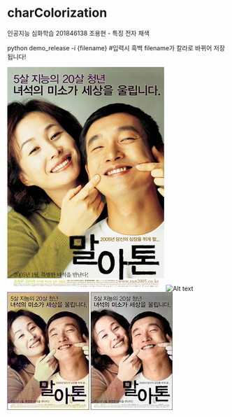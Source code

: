 # charColorization
인공지능 심화학습 201846138 조용현 - 특징 전자 채색

python demo_release -i {filename} #입력시 흑백 filename가 칼라로 바뀌어 저장됩니다!

![Alt text](1-Original.jpg)
![Alt text](1-Gray.png)
![Alt text](1-ECCV16.png)
![Alt text](1-Output.png)
